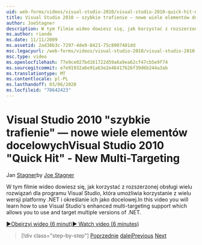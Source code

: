 ```yaml
---
uid: web-forms/videos/visual-studio-2010/visual-studio-2010-quick-hit-new-multi-targeting
title: Visual Studio 2010 — szybkie trafienie — nowe wiele elementów docelowych | Microsoft Docs
author: JoeStagner
description: W tym filmie wideo dowiesz się, jak korzystać z rozszerzonej obsługi wielu rozwiązań dla programu Visual Studio, która umożliwia korzystanie z wielu wersji platformy .NET i określanie ich jako docelowej.
ms.author: riande
ms.date: 11/11/2009
ms.assetid: 2ad38b3c-7297-4de9-8421-75c8907401dd
msc.legacyurl: /web-forms/videos/visual-studio-2010/visual-studio-2010-quick-hit-new-multi-targeting
msc.type: video
ms.openlocfilehash: 77e9ce027bd161722d59a6a9ea62cf47cb5e9f74
ms.sourcegitcommit: e7e91932a6e91a63e2e46417626f39d6b244a3ab
ms.translationtype: MT
ms.contentlocale: pl-PL
ms.lasthandoff: 03/06/2020
ms.locfileid: "78642423"
---
```

# <a name="visual-studio-2010-quick-hit---new-multi-targeting"></a><span data-ttu-id="a9a47-103">Visual Studio 2010 "szybkie trafienie" — nowe wiele elementów docelowych</span><span class="sxs-lookup"><span data-stu-id="a9a47-103">Visual Studio 2010 "Quick Hit" - New Multi-Targeting</span></span>

<span data-ttu-id="a9a47-104">Jan [Stagner](https://github.com/JoeStagner)</span><span class="sxs-lookup"><span data-stu-id="a9a47-104">by [Joe Stagner](https://github.com/JoeStagner)</span></span>

<span data-ttu-id="a9a47-105">W tym filmie wideo dowiesz się, jak korzystać z rozszerzonej obsługi wielu rozwiązań dla programu Visual Studio, która umożliwia korzystanie z wielu wersji platformy .NET i określanie ich jako docelowej.</span><span class="sxs-lookup"><span data-stu-id="a9a47-105">In this video you will learn how to use Visual Studio's enhanced multi-targeting support which allows you to use and target multiple versions of .NET.</span></span>

[<span data-ttu-id="a9a47-106">&#9654;Obejrzyj wideo (6 minut)</span><span class="sxs-lookup"><span data-stu-id="a9a47-106">&#9654; Watch video (6 minutes)</span></span>](https://channel9.msdn.com/Blogs/ASP-NET-Site-Videos/visual-studio-2010-quick-hit-new-multi-targeting)

> [!div class="step-by-step"]
> <span data-ttu-id="a9a47-107">[Poprzednie](visual-studio-2010-quick-hit-new-web-project-template.md)
> [dalej](visual-studio-2010-quick-hit-websites-instead-of-web-projects.md)</span><span class="sxs-lookup"><span data-stu-id="a9a47-107">[Previous](visual-studio-2010-quick-hit-new-web-project-template.md)
[Next](visual-studio-2010-quick-hit-websites-instead-of-web-projects.md)</span></span>
